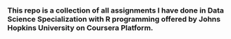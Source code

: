 ### This repo is a collection of all assignments I have done in Data Science Specialization with R programming offered by Johns Hopkins University on Coursera Platform.
